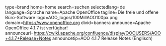 type=brand
home=home
search=suchen
selectedlang=de
language=Sprache
name=Apache OpenOffice
tagline=Die freie und offene Büro-Software
logo=AOO_logos/100MillAOO100px.png
domain=https://www.openoffice.org
divid=bannera
announce=Apache OpenOffice 4.1.7 ist verfügbar!
announceurl=https://cwiki.apache.org/confluence/display/OOOUSERS/AOO+4.1.7+Release+Notes
announcetip=AOO 4.1.7 Release Notes (Englisch)
~~~~~~
